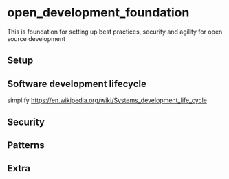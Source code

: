 # open_development_foundation

This is foundation for setting up best practices, security and agility for open source development

## Setup


## Software development lifecycle

simplify https://en.wikipedia.org/wiki/Systems_development_life_cycle

## Security


## Patterns


## Extra